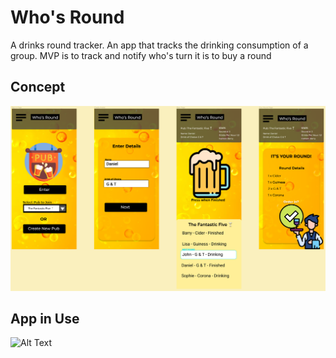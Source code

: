 <h1 id='Title'>Who's Round</h1>

A drinks round tracker. An app that tracks the drinking consumption of a group. MVP is to track and notify who's turn it is to buy a round

<h2 id='wireframes'>Concept</h2>

![responsive-page](client/assets/wireframes.PNG)

<h2 id='app'>App in Use</h2>

![Alt Text](client/assets/vidgif.gif)
